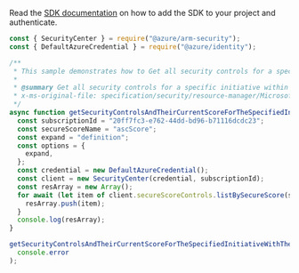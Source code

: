 Read the [SDK documentation](https://github.com/Azure/azure-sdk-for-js/blob/%40azure%2Farm-security_5.0.0/sdk/security/arm-security/README.md) on how to add the SDK to your project and authenticate.

```javascript
const { SecurityCenter } = require("@azure/arm-security");
const { DefaultAzureCredential } = require("@azure/identity");

/**
 * This sample demonstrates how to Get all security controls for a specific initiative within a scope
 *
 * @summary Get all security controls for a specific initiative within a scope
 * x-ms-original-file: specification/security/resource-manager/Microsoft.Security/stable/2020-01-01/examples/secureScores/ListSecureScoreControlsForNameWithExpand_builtin_example.json
 */
async function getSecurityControlsAndTheirCurrentScoreForTheSpecifiedInitiativeWithTheExpandParameter() {
  const subscriptionId = "20ff7fc3-e762-44dd-bd96-b71116dcdc23";
  const secureScoreName = "ascScore";
  const expand = "definition";
  const options = {
    expand,
  };
  const credential = new DefaultAzureCredential();
  const client = new SecurityCenter(credential, subscriptionId);
  const resArray = new Array();
  for await (let item of client.secureScoreControls.listBySecureScore(secureScoreName, options)) {
    resArray.push(item);
  }
  console.log(resArray);
}

getSecurityControlsAndTheirCurrentScoreForTheSpecifiedInitiativeWithTheExpandParameter().catch(
  console.error
);
```
